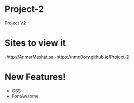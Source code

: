 # Project-2

Project V2

# Sites to view it
-http://AnmarMashat.sa
-https://nmo0ory.github.io/Project-2

# New Features!

  - CSS
  - FontAwsome